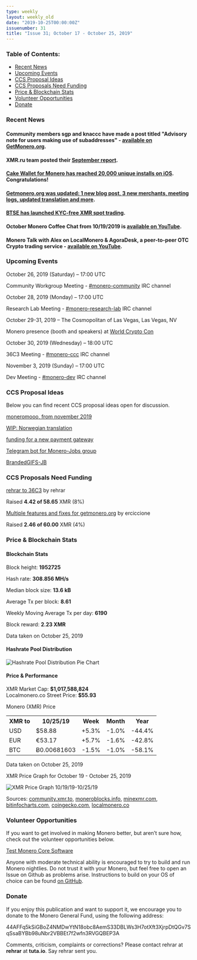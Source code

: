 ```yaml
---
type: weekly
layout: weekly_old
date: "2019-10-25T00:00:00Z"
issuenumber: 31
title: "Issue 31; October 17 - October 25, 2019"
---
```


<h3>Table of Contents:</h3>
<ul class="contents">
    <li><a href="#news">Recent News</a></li>
    <li><a href="#events">Upcoming Events</a></li>
    <li><a href="#ideas">CCS Proposal Ideas</a></li>
    <li><a href="#proposals">CCS Proposals Need Funding</a></li>
    <li><a href="#stats">Price & Blockchain Stats</a></li>
    <li><a href="#volunteer">Volunteer Opportunities</a></li>
    <li><a href="#donate">Donate</a></li>
</ul>

<h3 id="news">Recent News</h3>

<div class="newsbyte">
    <h4>Community members sgp and knaccc have made a post titled "Advisory note for users making use of subaddresses" - <a href="https://web.getmonero.org/2019/10/18/subaddress-janus.html" target="_blank">available on GetMonero.org</a>.
    </h4>
</div>

<div class="newsbyte">
    <h4>XMR.ru team posted their <a href="https://www.reddit.com/r/Monero/comments/dk1qvj/xmrrureport_september/" target="_blank">September report</a>.
    </h4>
</div>

<div class="newsbyte">
    <h4><a href="https://twitter.com/CakewalletXMR/status/1185686813010210822" target="_blank">Cake Wallet for Monero has reached 20,000 unique installs on iOS</a>. Congratulations!
    </h4>
</div>

<div class="newsbyte">
    <h4><a href="https://www.reddit.com/r/Monero/comments/dme2zo/getmoneroorg_updated_1_new_blog_post_3_new/" target="_blank">Getmonero.org was updated: 1 new blog post, 3 new merchants, meeting logs, updated translation and more</a>.
    </h4>
</div>

<div class="newsbyte">
    <h4><a href="https://twitter.com/btsecom/status/1186344898640916480" target="_blank">BTSE has launched KYC-free XMR spot trading</a>.
    </h4>
</div>

<div class="newsbyte">
    <h4>October Monero Coffee Chat from 10/19/2019 is <a href="https://youtu.be/ofHURcDHpyo" target="_blank">available on YouTube</a>.
    </h4>
</div>

<div class="newsbyte">
    <h4>Monero Talk with Alex on LocalMonero & AgoraDesk, a peer-to-peer OTC Crypto trading service - <a href="https://youtu.be/VuCdBIZcHiE" target="_blank">available on YouTube</a>.
    </h4>
</div>

<h3 id="events">Upcoming Events</h3>

<div class="event">
    <p class="date" markdown="1">October 26, 2019 (Saturday) – 17:00 UTC</p>
    <p markdown="1">Community Workgroup Meeting - <a href="irc://chat.freenode.net/#monero-community" target="_blank">#monero-community</a> IRC channel</p>
</div>

<div class="event">
    <p class="date" markdown="1">October 28, 2019 (Monday) – 17:00 UTC</p>
    <p markdown="1">Research Lab Meeting - <a href="irc://chat.freenode.net/#monero-research-lab" target="_blank">#monero-research-lab</a> IRC channel</p>
</div>

<div class="event">
    <p class="date" markdown="1">October 29-31, 2019 – The Cosmopolitan of Las Vegas, Las Vegas, NV</p>
    <p markdown="1">Monero presence (booth and speakers) at <a href="https://worldcryptocon.com/" target="_blank">World Crypto Con</a></p>
</div>

<div class="event">
    <p class="date" markdown="1">October 30, 2019 (Wednesday) – 18:00 UTC</p>
    <p markdown="1">36C3 Meeting - <a href="irc://chat.freenode.net/#monero-ccc" target="_blank">#monero-ccc</a> IRC channel</p>
</div>

<div class="event">
    <p class="date" markdown="1">November 3, 2019 (Sunday) – 17:00 UTC</p>
    <p markdown="1">Dev Meeting - <a href="irc://chat.freenode.net/#monero-dev" target="_blank">#monero-dev</a> IRC channel</p>
</div>

<h3 id="ideas">CCS Proposal Ideas</h3>

<p>Below you can find recent CCS proposal ideas open for discussion.</p>

<div class="proposal">
<p><a href="https://repo.getmonero.org/monero-project/ccs-proposals/merge_requests/103" target="_blank">moneromooo, from november 2019</a></p>
</div>

<div class="proposal">
<p><a href="https://repo.getmonero.org/monero-project/ccs-proposals/merge_requests/102" target="_blank">WIP: Norwegian translation</a></p>
</div>

<div class="proposal">
<p><a href="https://repo.getmonero.org/monero-project/ccs-proposals/merge_requests/97" target="_blank">funding for a new payment gateway</a></p>
</div>

<div class="proposal">
<p><a href="https://repo.getmonero.org/monero-project/ccs-proposals/merge_requests/91" target="_blank">Telegram bot for Monero-Jobs group</a></p>
</div>

<div class="proposal">
<p><a href="https://repo.getmonero.org/monero-project/ccs-proposals/merge_requests/88" target="_blank">BrandedGIFS-JB</a></p>
</div>

<h3 id="proposals">CCS Proposals Need Funding</h3>

<div class="proposal">
    <p><a href="https://ccs.getmonero.org/proposals/rehrar-36c3-expenses.html" target="_blank">rehrar to 36C3</a> by rehrar</p>
    <p>Raised <b>4.42 of 58.65</b> XMR (8%)</p>
</div>

<div class="proposal">
    <p><a href="https://ccs.getmonero.org/proposals/ErCiccione-weblate.html" target="_blank">Multiple features and fixes for getmonero.org</a> by erciccione</p>
    <p>Raised <b>2.46 of 60.00</b> XMR (4%)</p>
</div>

<h3 id="stats">Price & Blockchain Stats</h3>

<h4 class="stat">Blockchain Stats</h4>

<div class="bcstats">
    <p>Block height: <b>1952725</b></p>
    <p>Hash rate: <b>308.856 MH/s</b></p>
    <p>Median block size: <b>13.6 kB</b></p>
    <p>Average Tx per block: <b>8.61</b></p>
    <p>Weekly Moving Average Tx per day: <b>6190</b></p>
    <p>Block reward: <b>2.23 XMR</b></p>
</div>
<p class="note">Data taken on October 25, 2019</p>

<h4 class="stat">Hashrate Pool Distribution</h4>
<p><img src="/img/hashrate-pool-distribution-1025.png" alt="Hashrate Pool Distribution Pie Chart"/></p>

<h4 class="stat">Price & Performance</h4>

<div class="price-intro">XMR Market Cap: <b>$1,017,588,824</b><br>Localmonero.co Street Price: <b>$55.93</b></div>

<p class="table-title">Monero (XMR) Price</p>
<table class="price-table">
  <tr class="row1">
    <th>XMR to</th>
    <th>10/25/19</th>
    <th>Week</th>
    <th>Month</th>
    <th>Year</th>
  </tr>
  <tr>
    <td data-th="XMR to">USD</td>
    <td data-th="10/25/19">$58.88</td>
    <td data-th="Week" class="green">+5.3%</td>
    <td data-th="Month" class="red">-1.0%</td>
    <td data-th="Year" class="red">-44.4%</td>
  </tr>
  <tr class="row3">
    <td data-th="XMR to">EUR</td>
    <td data-th="10/25/19">€53.17</td>
    <td data-th="Week" class="green">+5.7%</td>
    <td data-th="Month" class="red">-1.6%</td>
    <td data-th="Year" class="red">-42.8%</td>
  </tr>
  <tr>
    <td data-th="XMR to">BTC</td>
    <td data-th="10/25/19">Ƀ0.00681603</td>
    <td data-th="Week" class="red">-1.5%</td>
    <td data-th="Month" class="red">-1.0%</td>
    <td data-th="Year" class="red">-58.1%</td>
  </tr>
</table>
<p class="note">Data taken on October 25, 2019</p>

<p class="table-title">XMR Price Graph for October 19 - October 25, 2019</p>

![XMR Price Graph 10/19/19-10/25/19](/img/weekly-chart-1025.png "XMR Price Graph 10/19/19-10/25/19") 

Sources: <a href="https://community.xmr.to/explorer/mainnet/" target="_blank">community.xmr.to</a>, <a href="https://moneroblocks.info/stats/transaction-stats" target="_blank">moneroblocks.info</a>, <a href="https://minexmr.com/pools.html" target="_blank">minexmr.com</a>, <a href="https://bitinfocharts.com/monero/" target="_blank">bitinfocharts.com</a>, <a href="https://www.coingecko.com/" target="_blank">coingecko.com</a>, <a href="https://localmonero.co/" target="_blank">localmonero.co</a>

<h3 id="volunteer">Volunteer Opportunities</h3>

<p>If you want to get involved in making Monero better, but aren’t sure how, check out the volunteer opportunities below.</p>

<div class="newsbyte">
    <p class="date"><a href="https://github.com/monero-project/monero" target="_blank">Test Monero Core Software</a></p>
    <p>Anyone with moderate technical ability is encouraged to try to build and run Monero nightlies. Do not trust it with your Monero, but feel free to open an Issue on Github as problems arise. Instructions to build on your OS of choice can be found <a href="https://github.com/monero-project/monero#compiling-monero-from-source" target="_blank">on GitHub</a>. </p>
</div>

<h3 id="donate">Donate</h3>

<p markdown="1">If you enjoy this publication and want to support it, we encourage you to donate to the Monero General Fund, using the following address:</p>

<p class="address" markdown="1">44AFFq5kSiGBoZ4NMDwYtN18obc8AemS33DBLWs3H7otXft3XjrpDtQGv7SqSsaBYBb98uNbr2VBBEt7f2wfn3RVGQBEP3A</p>

<!--p><a href="monero:44AFFq5kSiGBoZ4NMDwYtN18obc8AemS33DBLWs3H7otXft3XjrpDtQGv7SqSsaBYBb98uNbr2VBBEt7f2wfn3RVGQBEP3A" class="qr"><img src="/img/donate-monero.png"></a></p-->

Comments, criticism, complaints or corrections? Please contact rehrar at **rehrar** at **tuta.io**. Say rehrar sent you.